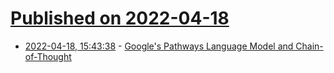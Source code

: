 # [Published on 2022-04-18](index.md)

* [2022-04-18, 15:43:38](https://news.ycombinator.com/item?id=31072224) - [Google's Pathways Language Model and Chain-of-Thought](https://vaclavkosar.com/ml/googles-pathways-language-model-and-chain-of-thought)
